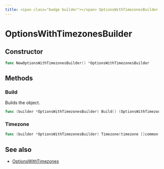 ```yaml
---
title: <span class="badge builder"></span> OptionsWithTimezonesBuilder
---
```

# <span class="badge builder"></span> OptionsWithTimezonesBuilder

## Constructor

```go
func NewOptionsWithTimezonesBuilder() *OptionsWithTimezonesBuilder
```
## Methods

### <span class="badge object-method"></span> Build

Builds the object.

```go
func (builder *OptionsWithTimezonesBuilder) Build() (OptionsWithTimezones, error)
```

### <span class="badge object-method"></span> Timezone

```go
func (builder *OptionsWithTimezonesBuilder) Timezone(timezone []common.TimeZone) *OptionsWithTimezonesBuilder
```

## See also

 * <span class="badge object-type-struct"></span> [OptionsWithTimezones](./object-OptionsWithTimezones.md)
